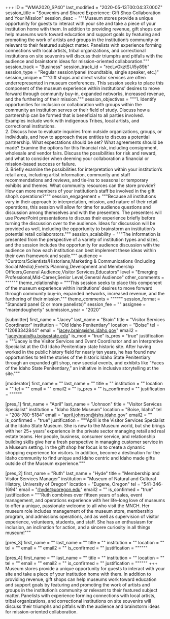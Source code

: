+++
ID = "WMA2020_SP40"
last_modified = "2020-05-13T00:04:37.000Z"
session_title = "Souvenirs and Shared Experience: Gift Shop Collaboration and Your Mission"
session_desc = """Museum stores provide a unique opportunity for guests to interact with your site and take a piece of your institution home with them. In addition to providing revenue, gift shops can help museums work toward education and support goals by featuring and promoting the work of artists and groups in the institution’s community or relevant to their featured subject matter. Panelists with experience forming connections with local artists, tribal organizations, and correctional institutions on site souvenirs will discuss their triumphs and pitfalls with the audience and brainstorm ideas for mission-oriented collaboration."""
session_track = "Business"
session_track_id = "recLvGkztSUi5y89b"
session_type = "Regular session/panel (roundtable, single speaker, etc.)"
session_unique = """Gift shops and direct visitor services are often underrepresented in museum conferences. This session seeks to place this component of the museum experience within institutions’ desires to move forward through community buy-in, expanded networks, increased revenue, and the furthering of their mission."""
session_objectives = """1. Identify opportunities for inclusion or collaboration with groups within the community an institution serves or their field of study. Discuss how a partnership can be formed that is beneficial to all parties involved. Examples include work with indigenous Tribes, local artists, and correctional institutions.<br>2. Discuss how to evaluate inquiries from outside organizations, groups, or individuals, and how to approach these entities to discuss a potential partnership. What expectations should be set? What agreements should be made? Examine the options for this financial risk, including consignment, wholesale and vendor fairs. Discuss the possibilities for risk and reward, and what to consider when deeming your collaboration a financial or mission-based success or failure.<br>3. Briefly examine the possibilities for interpretation within your institution’s retail area, including artist information, community and staff recommendations and reviews, and tie-ins to seasonal or temporary exhibits and themes. What community resources can the store provide? How can more members of your institution’s staff be involved in the gift shop’s operations?"""
session_engagement = """Because all institutions vary in their approach to interpretation, mission, and nature of their retail operations, this session will allow for time for audience questions and discussion among themselves and with the presenters. The presenters will use PowerPoint presentations to discuss their experience briefly before turning the discussion over to the audience. Ideas for discussion will be provided as well, including the opportunity to brainstorm an institution’s potential retail collaborators."""
session_scalability = """The information is presented from the perspective of a variety of institution types and sizes, and the session includes the opportunity for audience discussion with the audience on how each institution can best implement these ideas within their own framework and scale."""
audience = "Curators/Scientists/Historians,Marketing & Communications (Including Social Media),Events Planning,Development and Membership Officers,General Audience,Visitor Services,Educators"
level = "Emerging Professional,Mid-Career,Senior Level,General Audience"
other_comments = """"""
theme_relationship = """This session seeks to place this component of the museum experience within institutions’ desires to move forward through community buy-in, expanded networks, increased revenue, and the furthering of their mission."""
theme_comments = """"""
session_format = "Standard panel (2 or more panelists)"
session_fee = ""
assignee = "marendougherty"
submission_year = "2020"

[submitter]
first_name = "Jacey"
last_name = "Brain"
title = "Visitor Services Coordinator"
institution = "Old Idaho Penitentiary"
location = "Boise"
tel = "12083342844"
email = "jacey.brain@ishs.idaho.gov"
email2 = "jaceybrain@u.boisestate.edu"
is_mod = "true"
is_pres = "true"
justification = """Jacey is the Visitor Services and Event Coordinator and an Interpretive Specialist at the Old Idaho Penitentiary state historic site. After having worked in the public history field for nearly ten years, he has found new opportunities to tell the stories of the historic Idaho State Penitentiary through an expanded gift shop, new special events, and exhibits like “Faces of the Idaho State Penitentiary,” an initiative in inclusive storytelling at the site."""

[moderator]
first_name = ""
last_name = ""
title = ""
institution = ""
location = ""
tel = ""
email = ""
email2 = ""
is_pres = ""
is_confirmed = ""
justification = """"""

[pres_1]
first_name = "April"
last_name = "Johnson"
title = "Visitor Services Specialist"
institution = "Idaho State Museum"
location = "Boise, Idaho"
tel = "208-780-5184"
email = "april.johnson@ishs.idaho.gov"
email2 = ""
is_confirmed = "true"
justification = """April is the Visitor Services Specialist at the Idaho State Museum. She is new to the Museum world, but she brings with her 25+ years’ experience in the private sector managing retail and real estate teams. Her people, business, consumer service, and relationship building skills give her a fresh perspective in managing customer service in a Museum setting.  In the gift shop her focus is to create a dynamic shopping experience for visitors.  In addition, become a destination for the Idaho community to find unique and Idaho centric and Idaho made gifts outside of the Museum experience."""

[pres_2]
first_name = "Ruth"
last_name = "Hyde"
title = "Membership and Visitor Services Manager"
institution = "Museum of Natural and Cultural History, University of Oregon"
location = "Eugene, Oregon"
tel = "541-346-1694"
email = "rhyde@uoregon.edu"
email2 = ""
is_confirmed = "true"
justification = """Ruth combines over fifteen years of sales, event management, and operations experience with her life-long love of museums to offer a unique, passionate welcome to all who visit the MNCH. Her museum role includes management of the museum store, membership program, and admissions operations, and as well as supervision of visitor experience, volunteers, students, and staff. She has an enthusiasm for inclusion, an inclination for action, and a sincere curiosity in all things museum!"""

[pres_3]
first_name = ""
last_name = ""
title = ""
institution = ""
location = ""
tel = ""
email = ""
email2 = ""
is_confirmed = ""
justification = """"""

[pres_4]
first_name = ""
last_name = ""
title = ""
institution = ""
location = ""
tel = ""
email = ""
email2 = ""
is_confirmed = ""
justification = """"""
+++
Museum stores provide a unique opportunity for guests to interact with your site and take a piece of your institution home with them. In addition to providing revenue, gift shops can help museums work toward education and support goals by featuring and promoting the work of artists and groups in the institution’s community or relevant to their featured subject matter. Panelists with experience forming connections with local artists, tribal organizations, and correctional institutions on site souvenirs will discuss their triumphs and pitfalls with the audience and brainstorm ideas for mission-oriented collaboration.